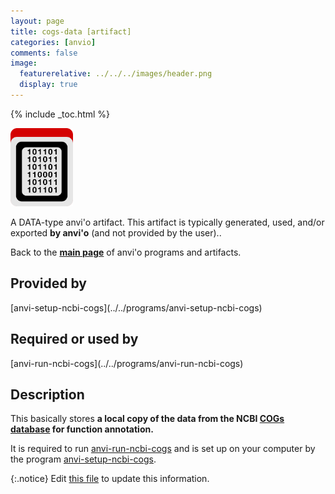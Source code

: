 ```yaml
---
layout: page
title: cogs-data [artifact]
categories: [anvio]
comments: false
image:
  featurerelative: ../../../images/header.png
  display: true
---
```



{% include _toc.html %}


<img src="../../images/icons/DATA.png" alt="DATA" style="width:100px; border:none" />

A DATA-type anvi'o artifact. This artifact is typically generated, used, and/or exported **by anvi'o** (and not provided by the user)..

Back to the **[main page](../../)** of anvi'o programs and artifacts.

## Provided by


<p style="text-align: left" markdown="1"><span class="artifact-p">[anvi-setup-ncbi-cogs](../../programs/anvi-setup-ncbi-cogs)</span></p>


## Required or used by

<p style="text-align: left" markdown="1"><span class="artifact-r">[anvi-run-ncbi-cogs](../../programs/anvi-run-ncbi-cogs)</span></p>

## Description

This basically stores **a local copy of the data from the NCBI [COGs database](https://www.ncbi.nlm.nih.gov/pmc/articles/PMC102395/) for function annotation.** 

It is required to run <span class="artifact-n">[anvi-run-ncbi-cogs](/software/anvio/help/programs/anvi-run-ncbi-cogs)</span> and is set up on your computer by the program <span class="artifact-n">[anvi-setup-ncbi-cogs](/software/anvio/help/programs/anvi-setup-ncbi-cogs)</span>. 


{:.notice}
Edit [this file](https://github.com/merenlab/anvio/tree/master/anvio/docs/artifacts/cogs-data.md) to update this information.

